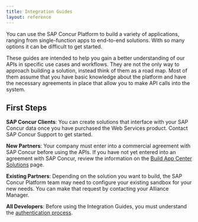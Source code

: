 ```yaml
---
title: Integration Guides
layout: reference
---
```


You can use the SAP Concur Platform to build a variety of applications, ranging from single-function apps to end-to-end solutions. With so many options it can be difficult to get started.

These guides are intended to help you gain a better understanding of our APIs in specific use cases and workflows. They are not the only way to approach building a solution, instead think of them as a road map. Most of them assume that you have basic knowledge about the platform and have the necessary agreements in place that allow you to make API calls into the system.

## First Steps

**SAP Concur Clients**: You can create solutions that interface with your SAP Concur data once you have purchased the Web Services product. Contact SAP Concur Support to get started.

**New Partners**: Your company must enter into a commercial agreement with SAP Concur before using the APIs. If you have not yet entered into an agreement with SAP Concur, review the information on the [Build App Center Solutions](https://developer.concur.com/solutions/app-center.html) page.

**Existing Partners**: Depending on the solution you want to build, the SAP Concur Platform team may need to configure your existing sandbox for your new needs. You can make that request by contacting your Alliance Manager.

**All Developers**: Before using the Integration Guides, you must understand the [authentication process](/api-reference/authentication/apidoc.html).
